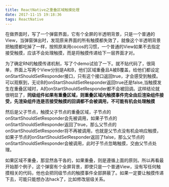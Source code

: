 ```yaml
---
title: ReactNative之重叠区域触摸处理
date: 2017-11-15 19:18:36
tags: ReactNative
---
```

在做界面时，写了一个弹窗界面，它有个全屏的半透明背景，只是一个普通的View，当弹窗弹出时，发现原来界面的所有触摸都失效了，就像这个半透明背景把触摸都吃掉了一样，按照原来用cocos的习惯，一个普通的View如果不去指定接受触摸，应该不会处理触摸，而是将触摸传递给下一层界面才对。

为了确定RN的触摸传递机制，写了个demo试验了一下。就不贴代码了，很简单，界面上写两个View分别是A和B，他们区域重叠且A被B覆盖，给他们都设定onStartShouldSetResponder接口，只有这个接口返回true，才会感受到触摸。可以观察到，无论B的onStartShouldSetResponder返回true还是false,当触摸发生在重叠区域时，A的onStartShouldSetResponder都不会被回调。这样结论就很明显了，**同级组件如果有重叠区域，则重叠区域内触摸事件完全由后渲染组件接受，先渲染组件连是否接受触摸的回调都不会被调用，不可能有机会处理触摸**

然后是父子节点，触摸父子节点的重叠区域，子节点的onStartShouldSetResponder会先被调用，如果子节点的onStartShouldSetResponder返回了true，那么父节点的onStartShouldSetResponder将不再被调用，也就是父节点没有机会响应触摸，如果子节点的onStartShouldSetResponder返回了false，那么父节点的onStartShouldSetResponder会被调用，此时子节点忽略触摸，交由父节点处理。

如果区域不重叠，那显然各干各的，如果重叠，则是遵循上面的原则。所以再看最开始那个例子，这个弹窗有个全屏背景，即使只是一个普通View，没有写任何触摸相关的代码，他也会把同级节点的触摸事件全部屏蔽了。如果一定要让触摸传递下去，可能只能想办法hack了，比如修改层级关系。